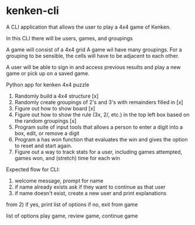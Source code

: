 # kenken-cli
A CLI application that allows the user to play a 4x4 game of Kenken.

In this CLI there will be users, games, and groupings

A game will consist of a 4x4 grid
A game wil have many groupings. For a grouping to be sensible, the cells will have to be adjacent to each other. 

A user will be able to sign in and access previous results and play a new game or pick up on a saved game.

Python app for kenken 4x4 puzzle
1. Randomly build a 4x4 structure [x]
2. Randomly create groupings of 2's and 3's with remainders filled in [x]
3. Figure out how to show board [x]
4. Figure out how to show the rule (3x, 2/, etc.) in the top left box based on the random groupings [x]
5. Program suite of input tools that allows a person to enter a digit into a box, edit, or remove a digit
6. Program a has won function that evaluates the win and gives the option to reset and start again.
7. Figure out a way to track stats for a user, including games attempted, games won, and (stretch) time for each win


Expected flow for CLI:
1) welcome message, prompt for name
2) if name already exists ask if they want to continue as that user
3) if name doesn't exist, create a new user and print explanations

from 2)
 if yes, print list of options
 if no, exit from game

list of options
play game, 
review game,
continue game


